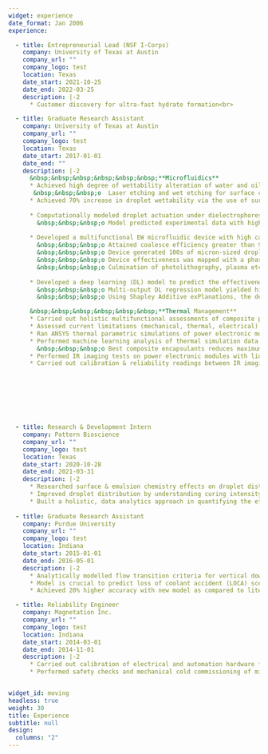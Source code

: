 ```yaml
---
widget: experience
date_format: Jan 2006
experience:

  - title: Entrepreneurial Lead (NSF I-Corps)
    company: University of Texas at Austin
    company_url: ""
    company_logo: test
    location: Texas
    date_start: 2021-10-25
    date_end: 2022-03-25
    description: |-2     
      * Customer discovery for ultra-fast hydrate formation<br>

  - title: Graduate Research Assistant
    company: University of Texas at Austin
    company_url: ""
    company_logo: test
    location: Texas
    date_start: 2017-01-01
    date_end: ""
    description: |-2
      &nbsp;&nbsp;&nbsp;&nbsp;&nbsp;&nbsp;**Microfluidics**
      * Achieved high degree of wettability alteration of water and oil droplets via surface engineering, surfactants & electrowetting (EW) <br>
       &nbsp;&nbsp;&nbsp;o	Laser etching and wet etching for surface characterization 
      * Achieved 70% increase in droplet wettability via the use of surfactants & electrowetting
        
      * Computationally modeled droplet actuation under dielectrophoresis <br>
        &nbsp;&nbsp;&nbsp;o	Model predicted experimental data with high accuracy (> 95%) based on electrohydrodynamic physics
        
      * Developed a multifunctional EW microfluidic device with high capability in droplet coalescence & generation <br>
        &nbsp;&nbsp;&nbsp;o	Attained coalesce efficiency greater than 95%<br>
        &nbsp;&nbsp;&nbsp;o	Device generated 100s of micron-sized droplets per second<br>
        &nbsp;&nbsp;&nbsp;o	Device effectiveness was mapped with a phase diagram with physics-based interpretability<br>
        &nbsp;&nbsp;&nbsp;o	Culmination of photolithography, plasma etching, emulsion chemistry, surfactants, &nbsp;&nbsp;&nbsp; wettability, dielectrophoresis & image processing techniques<br>
      
      * Developed a deep learning (DL) model to predict the effectiveness of microfluidic devices, which could reduce the costs of evaluating potential designs <br>
        &nbsp;&nbsp;&nbsp;o	Multi-output DL regression model yielded high prediction accuracy <br>
        &nbsp;&nbsp;&nbsp;o	Using Shapley Additive exPlanations, the deep learning model retained a high degree of physics-based interpretability <br><br>

      &nbsp;&nbsp;&nbsp;&nbsp;&nbsp;&nbsp;**Thermal Management**
      * Carried out holistic multifunctional assessments of composite polymeric encapsulants for power electronics modules <br>
      * Assessed current limitations (mechanical, thermal, electrical) of nanocomposites on the lifetime of power electronics
      * Ran ANSYS thermal parametric simulations of power electronic module through UT Austin’s supercomputer 
      * Performed machine learning analysis of thermal simulation data to study effect of nanocomposite encapsulants        
        &nbsp;&nbsp;&nbsp;o	Best composite encapsulants reduces maximum junction temperatures by 7.4 C (steady state) and 8.9 C (transient)
      *	Performed IR imaging tests on power electronic modules with liquid-cooled heatsink<br>
      * Carried out calibration & reliability readings between IR imaging and thermocouple readings<br>


        





  - title: Research & Development Intern
    company: Pattern Bioscience
    company_url: ""
    company_logo: test
    location: Texas
    date_start: 2020-10-28
    date_end: 2021-03-31
    description: |-2     
      * Researched surface & emulsion chemistry effects on droplet distribution in microchannel cells
      * Improved droplet distribution by understanding curing intensity and thermal effects
      * Built a holistic, data analytics approach in quantifying the effects of surfactants on droplet emulsion stability   
    
  - title: Graduate Research Assistant
    company: Purdue University
    company_url: ""
    company_logo: test
    location: Indiana
    date_start: 2015-01-01
    date_end: 2016-05-01
    description: |-2
      * Analytically modelled flow transition criteria for vertical downward two-phase flow
      * Model is crucial to predict loss of coolant accident (LOCA) scenarios in high pressure nuclear power plants
      * Achieved 20% higher accuracy with new model as compared to literature    

  - title: Reliability Engineer
    company: Magnetation Inc.
    company_url: ""
    company_logo: test
    location: Indiana
    date_start: 2014-03-01
    date_end: 2014-11-01
    description: |-2
      * Carried out calibration of electrical and automation hardware for a mining plant start-up
      * Performed safety checks and mechanical cold commissioning of mining plant


widget_id: moving
headless: true
weight: 30
title: Experience
subtitle: null
design:
  columns: "2"
---
```

